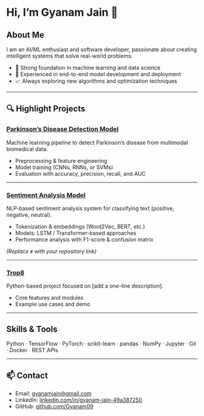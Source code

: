 # Hi, I’m Gyanam Jain 👋  

## About Me  
I am an AI/ML enthusiast and software developer, passionate about creating intelligent systems that solve real-world problems.  

- 🎯 Strong foundation in machine learning and data science  
- 🧠 Experienced in end-to-end model development and deployment  
- 📈 Always exploring new algorithms and optimization techniques  

---

## 🔍 Highlight Projects  

### [Parkinson’s Disease Detection Model](https://github.com/Gyanam09/multimodal-parkinson-s-disease-analysis-portal)  
Machine learning pipeline to detect Parkinson’s disease from multimodal biomedical data.  
- Preprocessing & feature engineering  
- Model training (CNNs, RNNs, or SVMs)  
- Evaluation with accuracy, precision, recall, and AUC  

---

### [Sentiment Analysis Model]([#](https://github.com/Gyanam09/Sentiment-Analysis-Model))  
NLP-based sentiment analysis system for classifying text (positive, negative, neutral).  
- Tokenization & embeddings (Word2Vec, BERT, etc.)  
- Models: LSTM / Transformer-based approaches  
- Performance analysis with F1-score & confusion matrix  

*(Replace `#` with your repository link)*  

---

### [Trop8](https://github.com/Gyanam09/Trop8)  
Python-based project focused on [add a one-line description].  
- Core features and modules  
- Example use cases and demo  

---

## Skills & Tools  
Python · TensorFlow · PyTorch · scikit-learn · pandas · NumPy · Jupyter · Git · Docker · REST APIs  

---

## 📫 Contact  
- Email: gyanamjain@gmail.com  
- LinkedIn: [linkedin.com/in/gyanam-jain-49a387250](https://www.linkedin.com/in/gyanam-jain-49a387250)  
- GitHub: [github.com/Gyanam09](https://github.com/Gyanam09)  
